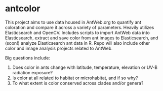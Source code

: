 # antcolor

This project aims to use data housed in AntWeb.org to quantify ant coloration and compare it across a variety of parameters. 
Heavily utilizes Elasticsearch and OpenCV.
Includes scripts to import AntWeb data into Elasticsearch, extract and save color from ant images to Elasticsearch, and (soon!) analyze Elasticsearch ant data in R.
Repo will also include other color and image analysis projects related to AntWeb.

Big questions include: 
1. Does color in ants change with latitude, temperature, elevation or UV-B radiation exposure? 
2. Is color at all related to habitat or microhabitat, and if so why? 
3. To what extent is color conserved across clades and/or genera? 
